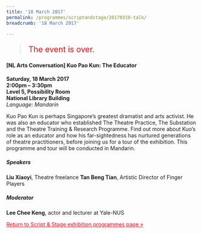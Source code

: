 ```yaml
---
title: '18 March 2017'
permalink: /programmes/scriptandstage/20170318-talk/
breadcrumb: '18 March 2017'

---
```



<blockquote style="color: #E21216; font-size: 150%;">The event is over.</blockquote>

<h4>[NL Arts Conversation] Kuo Pao Kun: The Educator</h4>

__Saturday, 18 March 2017__<br>
__2:00pm – 3:30pm__<br>
__Level 5, Possibility Room__<br>
__National Library Building__<br>
_Language: Mandarin_

Kuo Pao Kun is perhaps Singapore’s greatest dramatist and arts activist. He was also an educator who established The Theatre Practice, The Substation and the Theatre Training & Research Programme. Find out more about Kuo’s role as an educator and how his far-sightedness has nurtured generations of theatre practitioners, before joining us for a tour of the exhibition. This programme and tour will be conducted in Mandarin.

##### Speakers

__Liu Xiaoyi__, Theatre freelance
__Tan Beng Tian__, Artistic Director of Finger Players

##### Moderator

__Lee Chee Keng__, actor and lecturer at Yale-NUS

<a href="/exhibitions/past-exhibitions/scriptandstage/programmes/" style="color:#E21216;">Return to Script &amp; Stage exhibition programmes page &#187;</a>

